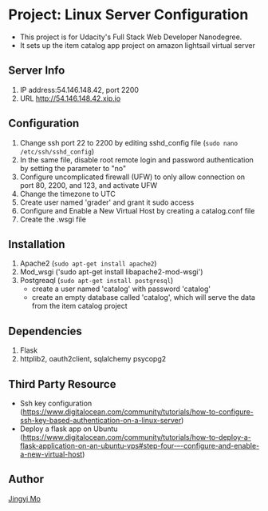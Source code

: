 # Project: Linux Server Configuration 
- This project is for Udacity's Full Stack Web Developer Nanodegree.
- It sets up the item catalog app project on amazon lightsail virtual server

## Server Info
1. IP address:54.146.148.42, port 2200
2. URL http://54.146.148.42.xip.io

## Configuration 
1. Change ssh port 22 to 2200 by editing sshd_config file (`sudo nano /etc/ssh/sshd_config`)
2. In the same file, disable root remote login and password authentication by setting the parameter to "no"
3. Configure uncomplicated firewall (UFW) to only allow connection on port 80, 2200, and 123, and activate UFW
4. Change the timezone to UTC
5. Create user named 'grader' and grant it sudo access
6. Configure and Enable a New Virtual Host by creating a catalog.conf file 
7. Create the .wsgi file 

## Installation
1. Apache2 (`sudo apt-get install apache2`)
2. Mod_wsgi ('sudo apt-get install libapache2-mod-wsgi')
3. Postgreaql (`sudo apt-get install postgresql`)
   - create a user named 'catalog' with password 'catalog'
   - create an empty database called 'catalog', which will serve the data from the item catalog project

## Dependencies

1. Flask
2. httplib2, oauth2client, sqlalchemy psycopg2


## Third Party Resource

- Ssh key configuration (https://www.digitalocean.com/community/tutorials/how-to-configure-ssh-key-based-authentication-on-a-linux-server)
- Deploy a flask app on Ubuntu (https://www.digitalocean.com/community/tutorials/how-to-deploy-a-flask-application-on-an-ubuntu-vps#step-four-–-configure-and-enable-a-new-virtual-host)

## Author

[Jingyi Mo](mailto:jingyim62015@gmail.com)

